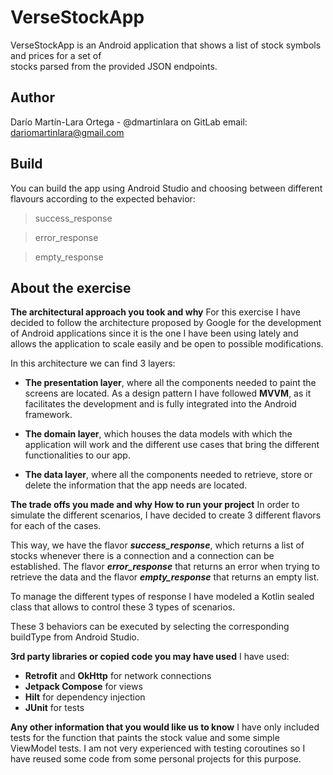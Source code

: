 VerseStockApp
=====  

VerseStockApp is an Android application that shows a list of stock symbols and prices for a set of  
stocks parsed from the provided JSON endpoints.

Author
------  
Darío Martín-Lara Ortega - @dmartinlara on GitLab email: dariomartinlara@gmail.com

Build
-----  
You can build the app using Android Studio and choosing between different flavours according to the
expected behavior:
> success_response

> error_response

> empty_response

About the exercise
------  
**The architectural approach you took and why**
For this exercise I have decided to follow the architecture proposed by Google for the development
of Android applications since it is the one I have been using lately and allows the application to
scale easily and be open to possible modifications.

In this architecture we can find 3 layers:

- **The presentation layer**, where all the components needed to paint the screens are located. As a
  design pattern I have followed **MVVM**, as it facilitates the development and is fully integrated
  into the Android framework.

- **The domain layer**, which houses the data models with which the application will work and the
  different use cases that bring the different functionalities to our app.

- **The data layer**, where all the components needed to retrieve, store or delete the information
  that the app needs are located.

**The trade offs you made and why How to run your project**
In order to simulate the different scenarios, I have decided to create 3 different flavors for each
of the cases.

This way, we have the flavor ***success_response***, which returns a list of stocks whenever there
is a connection and a connection can be established. The flavor ***error_response*** that returns an
error when trying to retrieve the data and the flavor ***empty_response*** that returns an empty
list.

To manage the different types of response I have modeled a Kotlin sealed class that allows to
control these 3 types of scenarios.

These 3 behaviors can be executed by selecting the corresponding buildType from Android Studio.

**3rd party libraries or copied code you may have used**
I have used:

- **Retrofit** and **OkHttp** for network connections
- **Jetpack Compose** for views
- **Hilt** for dependency injection
- **JUnit** for tests

**Any other information that you would like us to know**
I have only included tests for the function that paints the stock value and some simple ViewModel
tests. I am not very experienced with testing coroutines so I have reused some code from some
personal projects for this purpose.